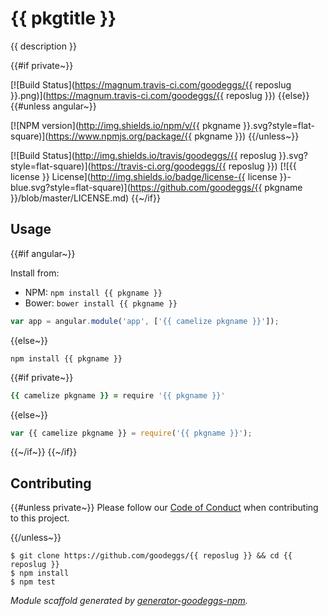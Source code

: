 # {{ pkgtitle }}

{{ description }}

{{#if private~}}

[![Build Status](https://magnum.travis-ci.com/goodeggs/{{ reposlug }}.png)](https://magnum.travis-ci.com/goodeggs/{{ reposlug }})
{{else}}{{#unless angular~}}

[![NPM version](http://img.shields.io/npm/v/{{ pkgname }}.svg?style=flat-square)](https://www.npmjs.org/package/{{ pkgname }})
{{/unless~}}

[![Build Status](http://img.shields.io/travis/goodeggs/{{ reposlug }}.svg?style=flat-square)](https://travis-ci.org/goodeggs/{{ reposlug }})
[![{{ license }} License](http://img.shields.io/badge/license-{{ license }}-blue.svg?style=flat-square)](https://github.com/goodeggs/{{ pkgname }}/blob/master/LICENSE.md)
{{~/if}}

## Usage

{{#if angular~}}

Install from:

- NPM: `npm install {{ pkgname }}`
- Bower: `bower install {{ pkgname }}`

```javascript
var app = angular.module('app', ['{{ camelize pkgname }}']);
```
{{else~}}
```
npm install {{ pkgname }}
```

{{#if private~}}
```coffeescript
{{ camelize pkgname }} = require '{{ pkgname }}'
```
{{else~}}
```javascript
var {{ camelize pkgname }} = require('{{ pkgname }}');
```
{{~/if~}}
{{~/if}}

## Contributing

{{#unless private~}}
Please follow our [Code of Conduct](https://github.com/goodeggs/mongoose-webdriver/blob/master/CODE_OF_CONDUCT.md)
when contributing to this project.

{{/unless~}}
```
$ git clone https://github.com/goodeggs/{{ reposlug }} && cd {{ reposlug }}
$ npm install
$ npm test
```

_Module scaffold generated by [generator-goodeggs-npm](https://github.com/goodeggs/generator-goodeggs-npm)._

